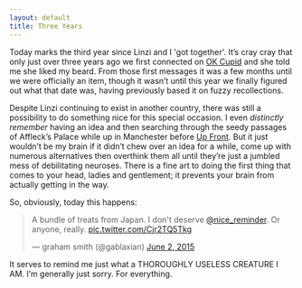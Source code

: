 ```yaml
---
layout: default
title: Three Years
---
```


Today marks the third year since Linzi and I 'got together'. It’s cray cray that only just over three years ago we first connected on [OK Cupid](https://www.okcupid.com/) and she told me she liked my beard. From those first messages it was a few months until we were officially an item, though it wasn’t until this year we finally figured out what that date was, having previously based it on fuzzy recollections.

Despite Linzi continuing to exist in another country, there was still a possibility to do something nice for this special occasion. I even _distinctly remember_ having an idea and then searching through the seedy passages of Affleck’s Palace while up in Manchester before [Up Front](/2015-05-20-up-front-2015). But it just wouldn’t be my brain if it didn’t chew over an idea for a while, come up with numerous alternatives then overthink them all until they’re just a jumbled mess of debilitating neuroses. There is a fine art to doing the first thing that comes to your head, ladies and gentlement; it prevents your brain from actually getting in the way.

So, obviously, today this happens:

<blockquote class="twitter-tweet" lang="en"><p lang="en" dir="ltr">A bundle of treats from Japan. I don&#39;t deserve <a href="https://twitter.com/nice_reminder">@nice_reminder</a>. Or anyone, really. <a href="http://t.co/Cjr2TQ5Tkg">pic.twitter.com/Cjr2TQ5Tkg</a></p>&mdash; graham smith (@gablaxian) <a href="https://twitter.com/gablaxian/status/605710468146180096">June 2, 2015</a></blockquote>
<script async src="//platform.twitter.com/widgets.js" charset="utf-8"></script>

It serves to remind me just what a THOROUGHLY USELESS CREATURE I AM. I’m generally just sorry. For everything.